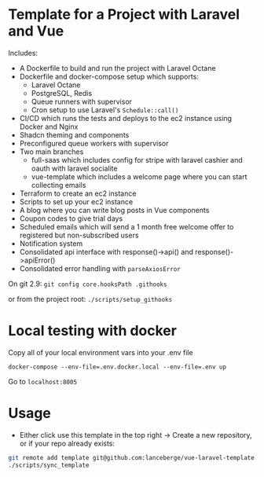 # Template for a Project with Laravel and Vue

Includes:

- A Dockerfile to build and run the project with Laravel Octane
- Dockerfile and docker-compose setup which supports:
  - Laravel Octane
  - PostgreSQL, Redis
  - Queue runners with supervisor
  - Cron setup to use Laravel's `Schedule::call()`
- CI/CD which runs the tests and deploys to the ec2 instance using Docker and Nginx
- Shadcn theming and components
- Preconfigured queue workers with supervisor
- Two main branches
  - full-saas which includes config for stripe with laravel cashier and oauth with laravel socialite
  - vue-template which includes a welcome page where you can start collecting emails
- Terraform to create an ec2 instance
- Scripts to set up your ec2 instance
- A blog where you can write blog posts in Vue components
- Coupon codes to give trial days
- Scheduled emails which will send a 1 month free welcome offer to registered but non-subscribed users
- Notification system
- Consolidated api interface with response()->api() and response()->apiError()
- Consolidated error handling with `parseAxiosError`


On git 2.9: `git config core.hooksPath .githooks`

or from the project root:
`./scripts/setup_githooks`

# Local testing with docker

Copy all of your local environment vars into your .env file

`docker-compose --env-file=.env.docker.local --env-file=.env up`

Go to `localhost:8005`

# Usage

- Either click use this template in the top right -> Create a new repository, or if your repo already exists:

```bash
git remote add template git@github.com:lanceberge/vue-laravel-template.git
./scripts/sync_template
```
